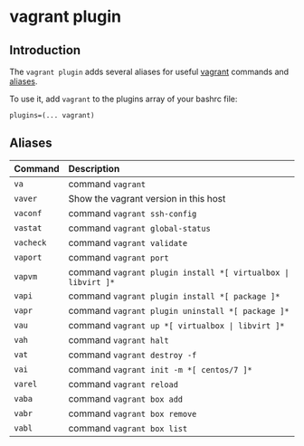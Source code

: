 # vagrant plugin

## Introduction

The `vagrant plugin` adds several aliases for useful [vagrant](https://www.vagrantup.com/downloads) commands and [aliases](#aliases).

To use it, add `vagrant` to the plugins array of your bashrc file:

```
plugins=(... vagrant)
```

## Aliases

| Command           | Description                                                   |
|:------------------|:--------------------------------------------------------------|
| `va`               | command `vagrant`                                            |
| `vaver`            | Show the vagrant version in this host                        |
| `vaconf`           | command `vagrant ssh-config`                                 |
| `vastat`           | command `vagrant global-status`                              |
| `vacheck`          | command `vagrant validate`                                   |
| `vaport`           | command `vagrant port`                                       |
| `vapvm`            | command `vagrant plugin install *[ virtualbox \| libvirt ]*` |
| `vapi`             | command `vagrant plugin install *[ package ]*`               |
| `vapr`             | command `vagrant plugin uninstall *[ package ]*`             |
| `vau`              | command `vagrant up *[ virtualbox \| libvirt ]*`             |
| `vah`              | command `vagrant halt`                                       |
| `vat`              | command `vagrant destroy -f`                                 |
| `vai`              | command `vagrant init -m *[ centos/7 ]*`                     |
| `varel`            | command `vagrant reload`                                     |
| `vaba`             | command `vagrant box add`                                    |
| `vabr`             | command `vagrant box remove`                                 |
| `vabl`             | command `vagrant box list`                                   |
